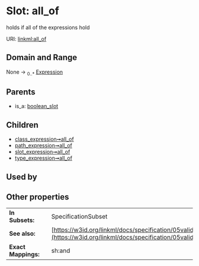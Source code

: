 
# Slot: all_of

holds if all of the expressions hold

URI: [linkml:all_of](https://w3id.org/linkml/all_of)


## Domain and Range

None &#8594;  <sub>0..\*</sub> [Expression](Expression.md)

## Parents

 *  is_a: [boolean_slot](boolean_slot.md)

## Children

 *  [class_expression➞all_of](class_expression_all_of.md)
 *  [path_expression➞all_of](path_expression_all_of.md)
 *  [slot_expression➞all_of](slot_expression_all_of.md)
 *  [type_expression➞all_of](type_expression_all_of.md)

## Used by


## Other properties

|  |  |  |
| --- | --- | --- |
| **In Subsets:** | | SpecificationSubset |
| **See also:** | | [https://w3id.org/linkml/docs/specification/05validation/#rules](https://w3id.org/linkml/docs/specification/05validation/#rules) |
| **Exact Mappings:** | | sh:and |
